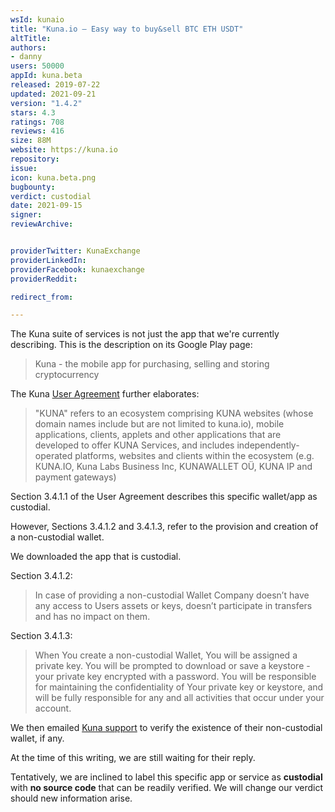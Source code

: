 ```yaml
---
wsId: kunaio
title: "Kuna.io — Easy way to buy&sell BTC ETH USDT"
altTitle: 
authors:
- danny
users: 50000
appId: kuna.beta
released: 2019-07-22
updated: 2021-09-21
version: "1.4.2"
stars: 4.3
ratings: 708
reviews: 416
size: 88M
website: https://kuna.io
repository: 
issue: 
icon: kuna.beta.png
bugbounty: 
verdict: custodial
date: 2021-09-15
signer: 
reviewArchive:


providerTwitter: KunaExchange
providerLinkedIn: 
providerFacebook: kunaexchange
providerReddit: 

redirect_from:

---
```



The Kuna suite of services is not just the app that we're currently describing. This is the description on its Google Play page:

> Kuna - the mobile app for purchasing, selling and storing cryptocurrency

The Kuna [User Agreement](https://kuna.io/legal/user-agreement) further elaborates:

> "KUNA" refers to an ecosystem comprising KUNA websites (whose domain names include but are not limited to kuna.io), mobile applications, clients, applets and other applications that are developed to offer KUNA Services, and includes independently-operated platforms, websites and clients within the ecosystem (e.g. КUNA.IO, Kuna Labs Business Inc, KUNAWALLET OÜ, KUNA IP and payment gateways)

Section 3.4.1.1 of the User Agreement describes this specific wallet/app as custodial.

However, Sections 3.4.1.2 and 3.4.1.3, refer to the provision and creation of a non-custodial wallet. 

We downloaded the app that is custodial. 

Section 3.4.1.2:

> In case of providing a non-custodial Wallet Company doesn’t have any access to Users assets or keys, doesn’t participate in transfers and has no impact on them. 

Section 3.4.1.3:

> When You create a non-custodial Wallet, You will be assigned a private key. You will be prompted to download or save a keystore - your private key encrypted with a password. You will be responsible for maintaining the confidentiality of Your private key or keystore, and will be fully responsible for any and all activities that occur under your account.

We then emailed [Kuna support](support@kuna.io) to verify the existence of their non-custodial wallet, if any. 

At the time of this writing, we are still waiting for their reply.

Tentatively, we are inclined to label this specific app or service as **custodial** with **no source code** that can be readily verified. We will change our verdict should new information arise.